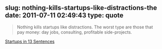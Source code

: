 slug: nothing-kills-startups-like-distractions-the
date: 2011-07-11 02:49:43
type: quote
---

> Nothing kills startups like distractions. The worst type are those that pay money: day jobs, consulting, profitable side-projects.

[Startups in 13 Sentences](http://paulgraham.com/13sentences.html)
